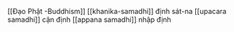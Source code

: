[[Đạo Phật -Buddhism]]
[[khanika-samadhi]] định sát-na 
[[upacara samadhi]] cận định
[[appana samadhi]] nhập định